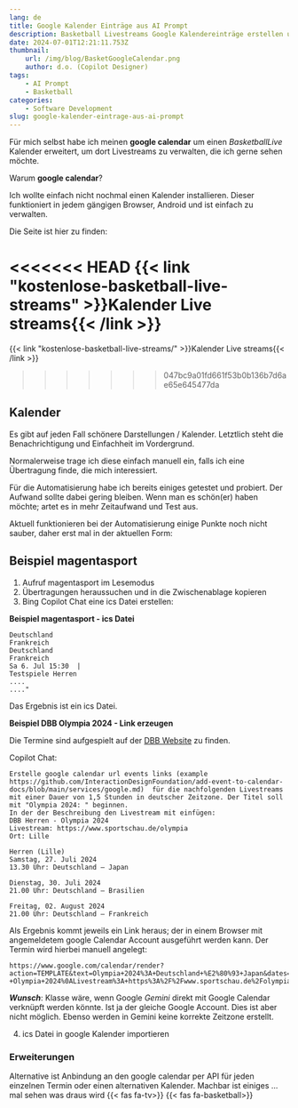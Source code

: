 ```yaml
---
lang: de
title: Google Kalender Einträge aus AI Prompt
description: Basketball Livestreams Google Kalendereinträge erstellen und auf Website darstellen.
date: 2024-07-01T12:21:11.753Z
thumbnail:
    url: /img/blog/BasketGoogleCalendar.png
    author: d.o. (Copilot Designer)
tags:
    - AI Prompt
    - Basketball
categories:
    - Software Development
slug: google-kalender-eintrage-aus-ai-prompt
---
```


Für mich selbst habe ich meinen **google calendar** um einen *BasketballLive* Kalender erweitert, um dort Livestreams zu verwalten, die ich gerne sehen möchte. 

Warum **google calendar**? 

Ich wollte einfach nicht nochmal einen Kalender installieren. Dieser funktioniert in jedem gängigen Browser, Android und ist einfach zu verwalten.

Die Seite ist hier zu finden:

<<<<<<< HEAD
{{< link "kostenlose-basketball-live-streams" >}}Kalender Live streams{{< /link >}}
=======
{{< link "kostenlose-basketball-live-streams/" >}}Kalender Live streams{{< /link >}}
>>>>>>> 047bc9a01fd661f53b0b136b7d6ae65e645477da

## Kalender

Es gibt auf jeden Fall schönere Darstellungen / Kalender. Letztlich steht die Benachrichtigung und Einfachheit im Vordergrund. 

Normalerweise trage ich diese einfach manuell ein, falls ich eine Übertragung finde, die mich interessiert. 

Für die Automatisierung habe ich bereits einiges getestet und probiert. Der Aufwand sollte dabei gering bleiben. Wenn man es schön(er) haben möchte; artet es in mehr Zeitaufwand und Test aus. 

Aktuell funktionieren bei der Automatisierung einige Punkte noch nicht sauber, daher erst mal in der aktuellen Form: 

## Beispiel magentasport

1. Aufruf magentasport im Lesemodus
2. Übertragungen heraussuchen und in die Zwischenablage kopieren
3. Bing Copilot Chat eine ics Datei erstellen:

**Beispiel magentasport - ics Datei**

```"Erstelle eine ics in deutscher Zeitzone für die nachfolgenden magentasport.de Livestreams Termine mit einer Dauer von 1,5 stunden:
Deutschland
Frankreich
Deutschland
Frankreich
Sa 6. Jul 15:30  | 
Testspiele Herren
....
...."
```

Das Ergebnis ist ein ics Datei. 

**Beispiel DBB Olympia 2024 - Link erzeugen**

Die Termine sind aufgespielt auf der [DBB Website](https://www.basketball-bund.de/bunter-tv-sommer-fuer-dbb-olympiateams/) zu finden.

Copilot Chat:

```
Erstelle google calendar url events links (example https://github.com/InteractionDesignFoundation/add-event-to-calendar-docs/blob/main/services/google.md)  für die nachfolgenden Livestreams mit einer Dauer von 1,5 Stunden in deutscher Zeitzone. Der Titel soll mit "Olympia 2024: " beginnen. 
In der der Beschreibung den Livestream mit einfügen: 
DBB Herren - Olympia 2024
Livestream: https://www.sportschau.de/olympia
Ort: Lille

Herren (Lille)
Samstag, 27. Juli 2024
13.30 Uhr: Deutschland – Japan

Dienstag, 30. Juli 2024
21.00 Uhr: Deutschland – Brasilien

Freitag, 02. August 2024
21.00 Uhr: Deutschland – Frankreich
```

Als Ergebnis kommt jeweils ein Link heraus; der in einem Browser mit angemeldetem google Calendar Account ausgeführt werden kann. Der Termin wird hierbei manuell angelegt:

```
https://www.google.com/calendar/render?action=TEMPLATE&text=Olympia+2024%3A+Deutschland+%E2%80%93+Japan&dates=20240727T113000Z/20240727T130000Z&details=DBB+Herren+-+Olympia+2024%0ALivestream%3A+https%3A%2F%2Fwww.sportschau.de%2Folympia&location=Lille
```

***Wunsch***: Klasse wäre, wenn Google *Gemini* direkt mit Google Calendar verknüpft werden könnte. Ist ja der gleiche Google Account. Dies ist aber nicht möglich. Ebenso werden in Gemini keine korrekte Zeitzone erstellt. 

4. ics Datei in google Kalender importieren 

### Erweiterungen

Alternative ist Anbindung an den google calendar per API für jeden einzelnen Termin oder einen alternativen Kalender. 
Machbar ist einiges ... mal sehen was draus wird {{< fas fa-tv>}} {{< fas fa-basketball>}} 